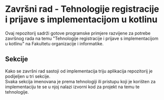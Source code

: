 # Završni rad - Tehnologije registracije i prijave s implementacijom u kotlinu
Ovaj repozitorij sadrži gotove programske primjere razvijene za potrebe završnog rada na temu "Tehnologije registracije i prijave s implementacijom u kotlinu" na Fakultetu organizacije i informatike. 

## Sekcije
Kako se završni rad sastoji od implementacija triju aplikacija repozitorij je podijeljen u tri sekcije.<br>
Svaka sekcija imenovana je prema tehnologiji ili pristupu koji je korišten za implementaciju te se u njoj nalazi izvorni kod za projekt na temu te tehnologije. 
